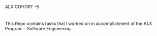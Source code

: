 #
ALX
COHORT -5 
#
This Repo contains tasks that i worked on in accomplishment of the 
ALX Program - Software Engineering.


